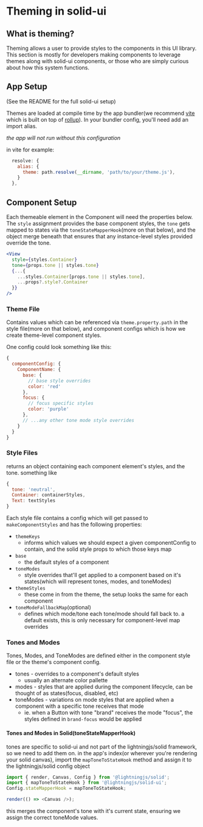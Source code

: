 # Theming in solid-ui

## What is theming?

Theming allows a user to provide styles to the components in this UI library. This section is mostly for developers making components to leverage themes along with solid-ui components, or those who are simply curious about how this system functions.

## App Setup

(See the README for the full solid-ui setup)

Themes are loaded at compile time by the app bundler(we recommend [vite](https://vitejs.dev/) which is built on top of [rollup](https://rollupjs.org/)). In your bundler config, you'll need add an import alias.

_the app will not run without this configuration_

in vite for example:

```js
  resolve: {
    alias: {
      theme: path.resolve(__dirname, 'path/to/your/theme.js'),
    }
  },
```

## Component Setup

Each themeable element in the Component will need the properties below. The `style` assignment provides the base component styles, the `tone` gets mapped to states via the `toneStateMapperHook`(more on that below), and the object merge beneath that ensures that any instance-level styles provided override the tone.

```jsx
<View
  style={styles.Container}
  tone={props.tone || styles.tone}
  {...{
    ...styles.Container[props.tone || styles.tone],
    ...props?.style?.Container
  }}
/>
```

### Theme File

Contains values which can be referenced via `theme.property.path` in the style file(more on that below), and component configs which is how we create theme-level component styles.

One config could look something like this:

```js
{
  componentConfig: {
    ComponentName: {
      base: {
        // base style overrides
        color: 'red'
      },
      focus: {
        // focus specific styles
        color: 'purple'
      },
      // ...any other tone mode style overrides
    }
  }
}
```

### Style Files

returns an object containing each component element's styles, and the tone.
something like

```js
{
  tone: 'neutral',
  Container: containerStyles,
  Text: textStyles
}
```

Each style file contains a config which will get passed to `makeComponentStyles` and has the following properties:

- `themeKeys`
  - informs which values we should expect a given componentConfig to contain, and the solid style props to which those keys map
- `base`
  - the default styles of a component
- `toneModes`
  - style overrides that'll get applied to a component based on it's states(which will represent tones, modes, and toneModes)
- `themeStyles`
  - these come in from the theme, the setup looks the same for each component
- `toneModeFallbackMap`(optional)
  - defines which mode/tone each tone/mode should fall back to. a default exists, this is only necessary for component-level map overrides

### Tones and Modes

Tones, Modes, and ToneModes are defined either in the component style file or the theme's component config.

- tones - overrides to a component's default styles
  - usually an alternate color pallette
- modes - styles that are applied during the component lifecycle, can be thought of as states(focus, disabled, etc)
- toneModes - variations on mode styles that are applied when a component with a specific tone receives that mode
  - ie. when a Button with tone "brand" receives the mode "focus", the styles defined in `brand-focus` would be applied

#### Tones and Modes in Solid(toneStateMapperHook)

tones are specific to solid-ui and not part of the lightningjs/solid framework, so we need to add them on. in the app's index(or wherever you're rendering your solid canvas), import the `mapToneToStateHook` method and assign it to the lightningjs/solid config object

```js
import { render, Canvas, Config } from '@lightningjs/solid';
import { mapToneToStateHook } from '@lightningjs/solid-ui';
Config.stateMapperHook = mapToneToStateHook;

render(() => <Canvas />);
```

this merges the component's tone with it's current state, ensuring we assign the correct toneMode values.
